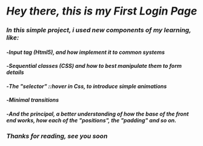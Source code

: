 # *Hey there, this is my First Login Page*
### *In this simple project, i used new components of my learning, like:*
####   -*Input tag (Html5), and how implement it to common systems*
####   -*Sequential classes (CSS) and how to best manipulate them to form details*
####   -*The "selector" ::hover in Css, to introduce simple animations*
####   -*Minimal transitions*
####   -*And the principal, a better understanding of how the base of the front end works, how each of the "positions", the "padding" and so on.*
###   *Thanks for reading, see you soon*

